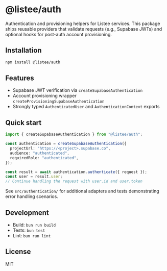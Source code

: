 # @listee/auth

Authentication and provisioning helpers for Listee services. This package ships reusable providers that validate requests (e.g., Supabase JWTs) and optional hooks for post-auth account provisioning.

## Installation

```bash
npm install @listee/auth
```

## Features

- Supabase JWT verification via `createSupabaseAuthentication`
- Account provisioning wrapper `createProvisioningSupabaseAuthentication`
- Strongly typed `AuthenticatedUser` and `AuthenticationContext` exports

## Quick start

```ts
import { createSupabaseAuthentication } from "@listee/auth";

const authentication = createSupabaseAuthentication({
  projectUrl: "https://<project>.supabase.co",
  audience: "authenticated",
  requiredRole: "authenticated",
});

const result = await authentication.authenticate({ request });
const user = result.user;
// Continue handling the request with user.id and user.token
```

See `src/authentication/` for additional adapters and tests demonstrating error handling scenarios.

## Development

- Build: `bun run build`
- Tests: `bun test`
- Lint: `bun run lint`

## License

MIT
